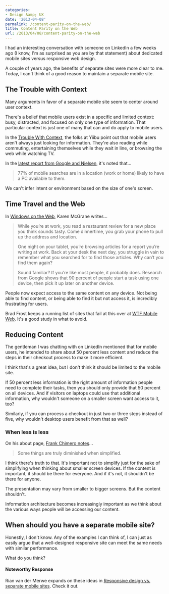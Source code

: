 ```yaml
---
categories:
- Design &amp; UX
date: '2013-04-08'
permalink: /content-parity-on-the-web/
title: Content Parity on the Web
url: /2013/04/08/content-parity-on-the-web
---
```


I had an interesting conversation with someone on LinkedIn a few weeks ago (I know, I'm as surprised as you are by that statement) about dedicated mobile sites versus responsive web design.

A couple of years ago, the benefits of separate sites were more clear to me. Today, I can't think of a good reason to maintain a separate mobile site.
<!--more-->
<h2>The Trouble with Context</h2>

Many arguments in favor of a separate mobile site seem to center around user context.

There's a belief that mobile users exist in a specific and limited context: busy, distracted, and focused on only one type of information. That particular context is just one of many that can and do apply to mobile users.

In the <a href="http://www.slideshare.net/yiibu/the-trouble-with-context">Trouble With Context</a>, the folks at Yiibu point out that mobile users aren't always just looking for information. They're also reading while commuting, entertaining themselves while they wait in line, or browsing the web while watching TV.

In the <a href="http://www.google.com/think/research-studies/creating-moments-that-matter.html">latest report from Google and Nielsen</a>, it's noted that...

<blockquote>77% of mobile searches are in a location (work or home) likely to have a PC available to them.</blockquote>

We can't infer intent or environment based on the size of one's screen.

<h2>Time Travel and the Web</h2>

In <a href="http://alistapart.com/column/windows-on-the-web">Windows on the Web</a>, Karen McGrane writes...

<blockquote>While you’re at work, you read a restaurant review for a new place you think sounds tasty. Come dinnertime, you grab your phone to pull up the address and location.

One night on your tablet, you’re browsing articles for a report you’re writing at work. Back at your desk the next day, you struggle in vain to remember what you searched for to find those articles. Why can’t you find them again?

Sound familiar? If you’re like most people, it probably does. Research from Google shows that 90 percent of people start a task using one device, then pick it up later on another device.</blockquote>

People now expect access to the same content on any device. Not being able to find content, or being able to find it but not access it, is incredibly frustrating for users.

Brad Frost keeps a running list of sites that fail at this over at <a href="http://wtfmobileweb.com/">WTF Mobile Web</a>. It's a good study in what to avoid.

<h2>Reducing Content</h2>

The gentleman I was chatting with on LinkedIn mentioned that for mobile users, he intended to share about 50 percent less content and reduce the steps in their checkout process to make it more efficient.

I think that's a great idea, but I don't think it should be limited to the mobile site.

If 50 percent less information is the right amount of information people need to complete their tasks, then you should only provide that 50 percent on all devices. And if visitors on laptops could use that additional information, why wouldn't someone on a smaller screen want access to it, too?

Similarly, if you can process a checkout in just two or three steps instead of five, why wouldn't desktop users benefit from that as well?

<h3>When less is less</h3>

On his about page, <a href="http://frankchimero.com/info/">Frank Chimero notes</a>...

<blockquote>Some things are truly diminished when simplified.</blockquote>

I think there's truth to that. It's important not to simplify just for the sake of simplifying when thinking about smaller screen devices. If the content is important, it should be there for everyone. And if it's not, it shouldn't be there for anyone.

The presentation may vary from smaller to bigger screens. But the content shouldn't.

Information architecture becomes increasingly important as we think about the various ways people will be accessing our content.

<h2>When should you have a separate mobile site?</h2>

Honestly, I don't know. Any of the examples I can think of, I can just as easily argue that a well-designed responsive site can meet the same needs with similar performance.

What do you think?

<h4>Noteworthy Response</h4>

Rian van der Merwe expands on these ideas in <a href="http://www.elezea.com/2013/04/separate-mobile-site/">Responsive design vs. separate mobile sites</a>. Check it out.